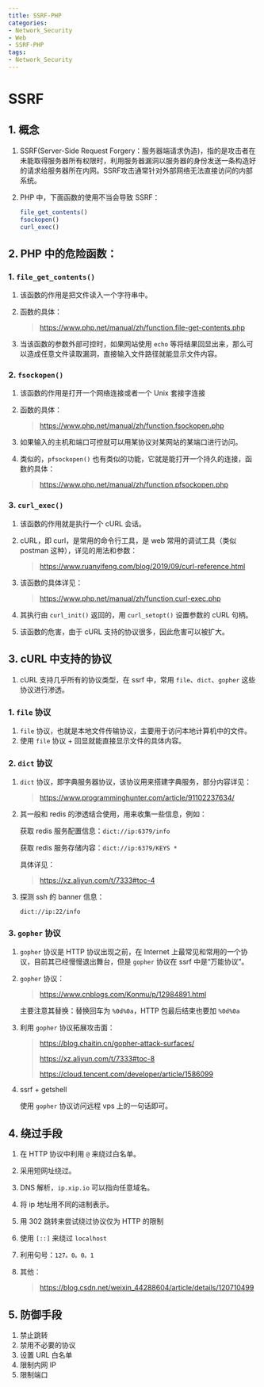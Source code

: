 ```yaml
---
title: SSRF-PHP
categories:
- Network_Security
- Web
- SSRF-PHP
tags:
- Network_Security
---
```

# SSRF

## 1. 概念

1. SSRF(Server-Side Request Forgery：服务器端请求伪造)，指的是攻击者在未能取得服务器所有权限时，利用服务器漏洞以服务器的身份发送一条构造好的请求给服务器所在内网。SSRF攻击通常针对外部网络无法直接访问的内部系统。

2. PHP 中，下面函数的使用不当会导致 SSRF：

    ```php
    file_get_contents()
    fsockopen()
    curl_exec()
    ```


## 2. PHP 中的危险函数：

### 1. `file_get_contents()`

1. 该函数的作用是把文件读入一个字符串中。

2. 函数的具体：

    > https://www.php.net/manual/zh/function.file-get-contents.php

3. 当该函数的参数外部可控时，如果网站使用 `echo` 等将结果回显出来，那么可以造成任意文件读取漏洞，直接输入文件路径就能显示文件内容。

### 2. `fsockopen()`

1. 该函数的作用是打开一个网络连接或者一个 Unix 套接字连接

2. 函数的具体：

    > https://www.php.net/manual/zh/function.fsockopen.php

3. 如果输入的主机和端口可控就可以用某协议对某网站的某端口进行访问。

4. 类似的，`pfsockopen()` 也有类似的功能，它就是能打开一个持久的连接，函数的具体：

    > https://www.php.net/manual/zh/function.pfsockopen.php

### 3. `curl_exec()`

1. 该函数的作用就是执行一个 cURL 会话。

2. cURL，即 curl，是常用的命令行工具，是 web 常用的调试工具（类似 postman 这种），详见的用法和参数：

    > https://www.ruanyifeng.com/blog/2019/09/curl-reference.html

3. 该函数的具体详见：

    > https://www.php.net/manual/zh/function.curl-exec.php

4. 其执行由 `curl_init()` 返回的，用 `curl_setopt()` 设置参数的 cURL 句柄。

5. 该函数的危害，由于 cURL 支持的协议很多，因此危害可以被扩大。

## 3. cURL 中支持的协议

1. cURL 支持几乎所有的协议类型，在 ssrf 中，常用 `file`、`dict`、`gopher` 这些协议进行渗透。

### 1. `file` 协议

1. `file` 协议，也就是本地文件传输协议，主要用于访问本地计算机中的文件。
2. 使用 `file` 协议 + 回显就能直接显示文件的具体内容。

### 2. `dict` 协议

1. `dict` 协议，即字典服务器协议，该协议用来搭建字典服务，部分内容详见：

    > https://www.programminghunter.com/article/91102237634/

2. 其一般和 redis 的渗透结合使用，用来收集一些信息，例如：

    获取 redis 服务配置信息：`dict://ip:6379/info`

    获取 redis 服务存储内容：`dict://ip:6379/KEYS *`

    具体详见：

    > https://xz.aliyun.com/t/7333#toc-4

3. 探测 ssh 的 banner 信息：

    `dict://ip:22/info`

### 3. `gopher` 协议

1. `gopher` 协议是 HTTP 协议出现之前，在 Internet 上最常见和常用的一个协议，目前其已经慢慢退出舞台，但是 `gopher` 协议在 ssrf 中是“万能协议”。

2. `gopher` 协议：

    > https://www.cnblogs.com/Konmu/p/12984891.html

    主要注意其替换：替换回车为 `%0d%0a`，HTTP 包最后结束也要加 `%0d%0a`

3. 利用 `gopher` 协议拓展攻击面：

    > https://blog.chaitin.cn/gopher-attack-surfaces/
    >
    > https://xz.aliyun.com/t/7333#toc-8
    >
    > https://cloud.tencent.com/developer/article/1586099

4. ssrf + getshell

    使用 `gopher` 协议访问远程 vps 上的一句话即可。

## 4. 绕过手段

1. 在 HTTP 协议中利用 `@` 来绕过白名单。

2. 采用短网址绕过。

3. DNS 解析，`ip.xip.io` 可以指向任意域名。

4. 将 ip 地址用不同的进制表示。

5. 用 302 跳转来尝试绕过协议仅为 HTTP 的限制

6. 使用 `[::]` 来绕过 `localhost`

7. 利用句号：`127。0。0。1`

8. 其他：

    > https://blog.csdn.net/weixin_44288604/article/details/120710499

## 5. 防御手段

1. 禁止跳转
2. 禁用不必要的协议
3. 设置 URL 白名单
4. 限制内网 IP
5. 限制端口

